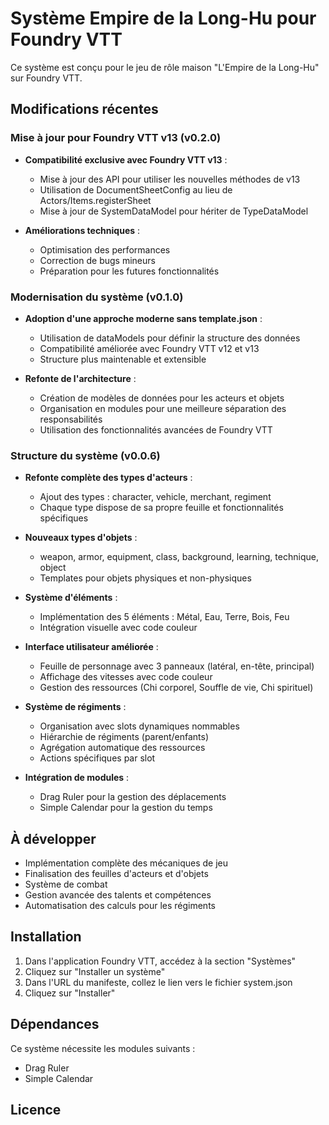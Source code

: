 # Système Empire de la Long-Hu pour Foundry VTT

Ce système est conçu pour le jeu de rôle maison "L'Empire de la Long-Hu" sur Foundry VTT.

## Modifications récentes

### Mise à jour pour Foundry VTT v13 (v0.2.0)

- **Compatibilité exclusive avec Foundry VTT v13** :
  - Mise à jour des API pour utiliser les nouvelles méthodes de v13
  - Utilisation de DocumentSheetConfig au lieu de Actors/Items.registerSheet
  - Mise à jour de SystemDataModel pour hériter de TypeDataModel

- **Améliorations techniques** :
  - Optimisation des performances
  - Correction de bugs mineurs
  - Préparation pour les futures fonctionnalités

### Modernisation du système (v0.1.0)

- **Adoption d'une approche moderne sans template.json** :
  - Utilisation de dataModels pour définir la structure des données
  - Compatibilité améliorée avec Foundry VTT v12 et v13
  - Structure plus maintenable et extensible

- **Refonte de l'architecture** :
  - Création de modèles de données pour les acteurs et objets
  - Organisation en modules pour une meilleure séparation des responsabilités
  - Utilisation des fonctionnalités avancées de Foundry VTT

### Structure du système (v0.0.6)

- **Refonte complète des types d'acteurs** :
  - Ajout des types : character, vehicle, merchant, regiment
  - Chaque type dispose de sa propre feuille et fonctionnalités spécifiques

- **Nouveaux types d'objets** :
  - weapon, armor, equipment, class, background, learning, technique, object
  - Templates pour objets physiques et non-physiques

- **Système d'éléments** :
  - Implémentation des 5 éléments : Métal, Eau, Terre, Bois, Feu
  - Intégration visuelle avec code couleur

- **Interface utilisateur améliorée** :
  - Feuille de personnage avec 3 panneaux (latéral, en-tête, principal)
  - Affichage des vitesses avec code couleur
  - Gestion des ressources (Chi corporel, Souffle de vie, Chi spirituel)

- **Système de régiments** :
  - Organisation avec slots dynamiques nommables
  - Hiérarchie de régiments (parent/enfants)
  - Agrégation automatique des ressources
  - Actions spécifiques par slot

- **Intégration de modules** :
  - Drag Ruler pour la gestion des déplacements
  - Simple Calendar pour la gestion du temps

## À développer

- Implémentation complète des mécaniques de jeu
- Finalisation des feuilles d'acteurs et d'objets
- Système de combat
- Gestion avancée des talents et compétences
- Automatisation des calculs pour les régiments

## Installation

1. Dans l'application Foundry VTT, accédez à la section "Systèmes"
2. Cliquez sur "Installer un système"
3. Dans l'URL du manifeste, collez le lien vers le fichier system.json
4. Cliquez sur "Installer"

## Dépendances

Ce système nécessite les modules suivants :
- Drag Ruler
- Simple Calendar

## Licence
